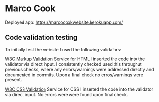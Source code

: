 # Marco Cook

Deployed app: https://marcocookwebsite.herokuapp.com/

## Code validation testing

To initially test the website I used the following validators:

[W3C Markup Validation](https://validator.w3.org/) Service for HTML I inserted the code into the validator via direct input. I consistently checked used this throughut previous checks, where any errors/warnings were addressed directly and documented in commits. Upon a final check no erros/warnings were present.

[W3C CSS Validation](https://jigsaw.w3.org/css-validator/) Service for CSS I inserted the code into the validator via direct input. No errors were were found upon final check.
